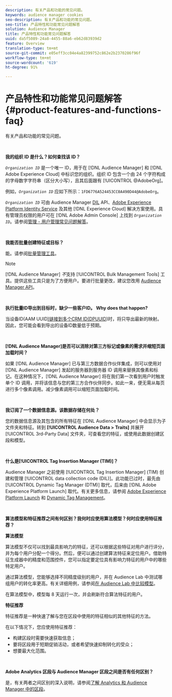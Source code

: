 ```yaml
---
description: 有关产品和功能的常见问题。
keywords: audience manager cookies
seo-description: 有关产品和功能的常见问题。
seo-title: 产品特性和功能常见问题解答
solution: Audience Manager
title: 产品特性和功能常见问题解答
uuid: da5f5089-24a8-4455-88a6-eb62d83939d2
feature: Overview
translation-type: tm+mt
source-git-commit: e05eff3cc04e4a82399752c862e2b2370286f96f
workflow-type: tm+mt
source-wordcount: '619'
ht-degree: 91%

---
```



# 产品特性和功能常见问题解答{#product-features-and-functions-faq}

有关产品和功能的常见问题。

 

<!-- 

faq_features_functions.xml

 -->

**我的组织 ID 是什么？如何查找该 ID？**

*`Organization ID`* 是一个唯一 ID，用于在 [!DNL Audience Manager] 和 [!DNL Adobe Experience Cloud] 中标识您的组织。组织 ID 包含一个由 24 个字符构成的字母数字字符串（区分大小写），且其后面跟有 [!UICONTROL @AdobeOrg]。

例如，*`Organization ID`* 应如下所示：`1FD6776A524453CC0A490D44@AdobeOrg`。

*`Organization ID`* 可由 Audience Manager [DIL](../dil/dil-overview.md) API、[Adobe Experience Platform Identity Service](https://docs.adobe.com/content/help/zh-Hans/id-service/using/home.html) 及其他 [!DNL Experience Cloud] 解决方案使用。具有管理员权限的用户可在 [!DNL Adobe Admin Console] 上找到 *`Organization ID`*。请参阅[管理 - 用户管理常见问题解答](https://docs.adobe.com/content/help/zh-Hans/core-services/interface/manage-users-and-products/admin-getting-started.html)。

 

**我能否批量创建特征或目标？**

能。请参阅[批量管理工具](../reference/bulk-management-tools/bulk-management-intro.md)。

>[!NOTE]
>
>[!DNL Audience Manager] *不*&#x200B;支持 [!UICONTROL Bulk Management Tools] 工具。提供这些工具只是为了方便用户。要进行批量更改，建议您改用 [Audience Manager API](../api/api.md)。

 

**执行批量ID导出到目标时，缺少一些客户ID。 Why does that happen?**

当设备ID(AAM UUID[)链接到多个CRM ID(DPUUID](../reference/ids-in-aam.md))时[](../reference/ids-in-aam.md)，将只导出最新的映射。 因此，您可能会看到导出的设备ID数量低于预期。

 

**[!DNL Audience Manager]是否可以消除对第三方标记或像素的需求并缩短页面加载时间？**

如果 [!DNL Audience Manager] 已与第三方数据合作伙伴集成，则可以使用对 [!DNL Audience Manager] 发起的服务器到服务器 ID 调用来替换其像素和标记。在这种情况下，[!DNL Audience Manager] 将在我们第一次看到用户时触发单个 ID 调用，并将该信息与您的第三方合作伙伴同步。如此一来，便无需从每页进行多个像素调用。减少像素调用可以缩短页面加载时间。

 

**我订阅了一个数据信息源。该数据存储在何处？**

您的数据信息源及其包含的所有特征在 [!DNL Audience Manager] 中会显示为子文件夹和特征。转到 **[!UICONTROL Audience Data > Traits]** 并展开 [!UICONTROL 3rd-Party Data] 文件夹，可查看您的特征，或使用此数据创建区段和模型。

 

**什么是[!UICONTROL Tag Insertion Manager (TIM)]？**

Audience Manager 之前使用 [!UICONTROL Tag Insertion Manager] (TIM) 创建和管理 [!UICONTROL data collection code (DIL)]。此功能已过时，最先由 [!UICONTROL Dynamic Tag Manager (DTM)] 取代，后来由 [!DNL Adobe Experience Platform Launch] 取代。有关更多信息，请参阅 [Adobe Experience Platform Launch](https://docs.adobelaunch.com/) 和 [Dynamic Tag Management](https://docs.adobe.com/content/help/zh-Hans/dtm/using/dtm-home.html)。

 

**算法模型和特征推荐之间有何区别？我何时应使用算法模型？何时应使用特征推荐？**

**算法模型**

算法模型不仅可以找到最具影响力的特征，还可以根据这些特征对用户进行评分，并为每个用户分配一个得分。然后，便可以通过创建算法特征来定位用户。借助特征生成器中的精度和范围控件，您可以指定要定位具有影响力特征的用户中的哪些特定用户。

通过算法模型，您能够选择不同精度级别的用户，并在 Audience Lab 中测试哪组用户的转化率更高。有关详细用例，请参阅[在 Audience Lab 中比较模型](../features/audience-lab/audience-lab-use-cases.md#compare-models)。

在算法模型中，模型每 8 天运行一次，并会刷新符合算法特征的用户。

**特征推荐**

特征推荐是一种快速了解与您在区段中使用的特征相似的其他特征的方法。

在以下情况下，您应使用特征推荐：

* 构建区段时需要快速获取信息；
* 要将区段用于短期促销活动，或者希望快速抑制转化的受众；
* 想要最大化范围。

 

**Adobe Analytics 区段与 Audience Manager 区段之间是否有任何区别？**

是，有关两者之间区别的深入说明，请参阅[了解 Analytics 和 Audience Manager 中的区段](https://docs.adobe.com/content/help/zh-Hans/analytics/integration/audience-analytics/audience-analytics-workflow/aam-analytics-segments.html)。

